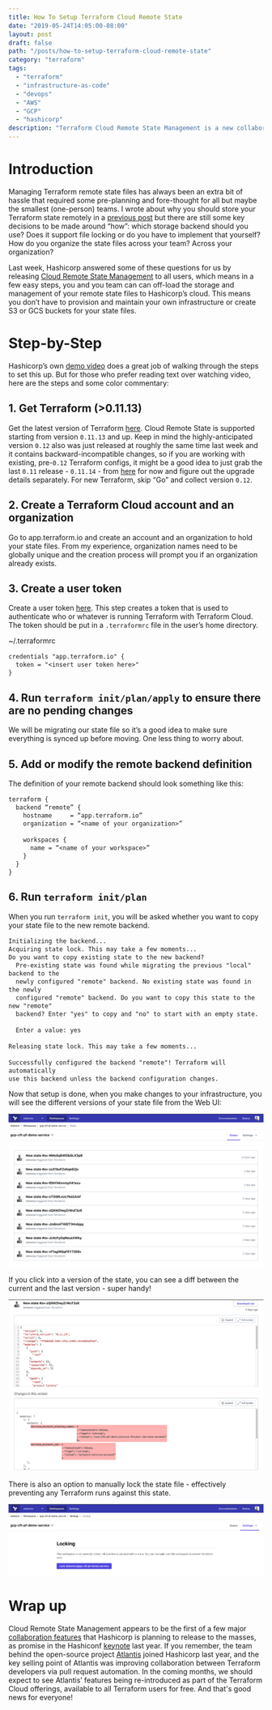 ```yaml
---
title: How To Setup Terraform Cloud Remote State
date: "2019-05-24T14:05:00-08:00"
layout: post
draft: false
path: "/posts/how-to-setup-terraform-cloud-remote-state"
category: "terraform"
tags:
  - "terraform"
  - "infrastructure-as-code"
  - "devops"
  - "AWS"
  - "GCP"
  - "hashicorp"
description: "Terraform Cloud Remote State Management is a new collaboration feature available free-tier Terraform users that takes care of the storage and management of remote state files for you."
---
```


# Introduction
Managing Terraform remote state files has always been an extra bit of hassle that required some pre-planning and fore-thought for all but maybe the smallest (one-person) teams. I wrote about why you should store your Terraform state remotely in a [previous post](https://www.simonso.dev/posts/7-tips-to-start-your-terraform-project) but there are still some key decisions to be made around “how”: which storage backend should you use? Does it support file locking or do you have to implement that yourself? How do you organize the state files across your team? Across your organization?

Last week, Hashicorp answered some of these questions for us by releasing [Cloud Remote State Management](https://www.hashicorp.com/blog/introducing-terraform-cloud-remote-state-management) to all users, which means in a few easy steps, you and you team can can off-load the storage and management of your remote state files to Hashicorp’s cloud. This means you don’t have to provision and maintain your own infrastructure or create S3 or GCS buckets for your state files.

# Step-by-Step
Hashicorp’s own [demo video](https://www.youtube.com/watch?v=ZGl8wlxlcIU) does a great job of walking through the steps to set this up. But for those who prefer reading text over watching video, here are the steps and some color commentary:

## 1. Get Terraform (>0.11.13)

Get the latest version of Terraform [here](https://www.terraform.io/downloads.html). Cloud Remote State is supported starting from version `0.11.13` and up. Keep in mind the highly-anticipated version `0.12` also was just released at roughly the same time last week and it contains backward-incompatible changes, so if you are working with existing, pre-`0.12` Terraform configs, it might be a good idea to just grab the last `0.11` release - `0.11.14` - from [here](https://releases.hashicorp.com/terraform/) for now and figure out the upgrade details separately. For new Terraform, skip “Go” and collect version `0.12`.

## 2. Create a Terraform Cloud account and an organization

Go to app.terraform.io and create an account and an organization to hold your state files. From my experience, organization names need to be globally unique and the creation process will prompt you if an organization already exists.

## 3. Create a user token

Create a user token [here](https://app.terraform.io/app/settings/tokens). This step creates a token that is used to authenticate who or whatever is running Terraform with Terraform Cloud. The token should be put in a `.terraformrc` file in the user’s home directory.

~/.terraformrc
``` hcl
credentials "app.terraform.io" {
  token = "<insert user token here>"
}
```

## 4. Run `terraform init/plan/apply` to ensure there are no pending changes

We will be migrating our state file so it’s a good idea to make sure everything is synced up before moving. One less thing to worry about.

## 5. Add or modify the remote backend definition

The definition of your remote backend should look something like this:
``` hcl
terraform {
  backend “remote” {
    hostname     = “app.terraform.io”
    organization = “<name of your organization>”

    workspaces {
      name = “<name of your workspace>”
    }
  }
}
```

## 6. Run `terraform init/plan` 

When you run `terraform init`, you will be asked whether you want to copy your state file to the new remote backend.  
```
Initializing the backend...
Acquiring state lock. This may take a few moments...
Do you want to copy existing state to the new backend?
  Pre-existing state was found while migrating the previous "local" backend to the
  newly configured "remote" backend. No existing state was found in the newly
  configured "remote" backend. Do you want to copy this state to the new "remote"
  backend? Enter "yes" to copy and "no" to start with an empty state.

  Enter a value: yes

Releasing state lock. This may take a few moments...

Successfully configured the backend "remote"! Terraform will automatically
use this backend unless the backend configuration changes.
```

Now that setup is done, when you make changes to your infrastructure, you will see the different versions of your state file from the Web UI:

![Terraform state versions](tf_state_versions.png)

If you click into a version of the state, you can see a diff between the current and the last version - super handy!

![Terraform state diff between current and previous versions](tf_state_diff.png)

There is also an option to manually lock the state file - effectively preventing any Terraform runs against this state.

![Terraform state locking](tf_state_locking.png)

# Wrap up

Cloud Remote State Management appears to be the first of a few major [collaboration features](https://app.terraform.io/signup) that Hashicorp is planning to release to the masses, as promise in the Hashiconf [keynote](https://www.hashicorp.com/blog/terraform-collaboration-for-everyone) last year. If you remember, the team behind the open-source project [Atlantis](https://www.runatlantis.io/) joined Hashicorp last year, and the key selling point of Atlantis was improving collaboration between Terraform developers via pull request automation. In the coming months, we should expect to see Atlantis’ features being re-introduced as part of the Terraform Cloud offerings, available to all Terraform users for free. And that's good news for everyone!